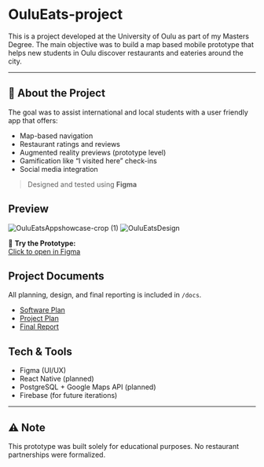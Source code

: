 # OuluEats-project

This is a project developed at the University of Oulu as part of my Masters Degree. The main objective was to build a map based mobile prototype that helps new students in Oulu discover restaurants and eateries around the city.

---

## 📌 About the Project

The goal was to assist international and local students with a user friendly app that offers:
- Map-based navigation
- Restaurant ratings and reviews
- Augmented reality previews (prototype level)
- Gamification like “I visited here” check-ins
- Social media integration

> Designed and tested using **Figma**

## Preview

![OuluEatsAppshowcase-crop (1)](https://github.com/user-attachments/assets/f436641d-e6e9-4e7b-8887-276694ce8157) 
![OuluEatsDesign](https://github.com/user-attachments/assets/c81188ee-c36c-46d7-ba5f-2f510e41ae36)

📍 **Try the Prototype:**  
[Click to open in Figma](https://www.figma.com/proto/HAfwJjl4Dl33Z26Yy2fJkn/Oulu-Eats-project?node-id=1-77&p=f&t=LxCJwsCInHlfddra-1&scaling=scale-down&content-scaling=fixed&page-id=1%3A11&starting-point-node-id=1%3A77)

##  Project Documents

All planning, design, and final reporting is included in `/docs`.

- [Software Plan](/docs/software-plan.pdf)
- [Project Plan](/docs/project-plan.pdf)
- [Final Report](/docs/final-report.pdf)

## Tech & Tools

- Figma (UI/UX)
- React Native (planned)
- PostgreSQL + Google Maps API (planned)
- Firebase (for future iterations)

---

## ⚠️ Note

This prototype was built solely for educational purposes. No restaurant partnerships were formalized.
